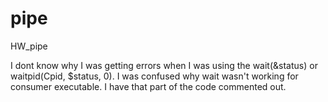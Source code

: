 pipe
====

HW_pipe

I dont know why I was getting errors when I was using the wait(&status) or waitpid(Cpid, $status, 0). I was confused why
wait wasn't working for consumer executable. I have that part of the code commented out.
